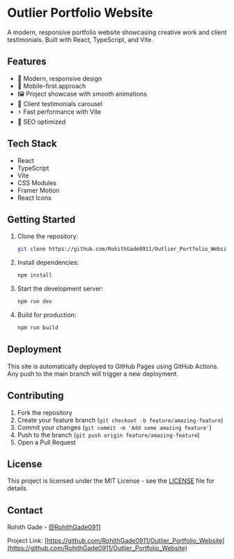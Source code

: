 # Outlier Portfolio Website

A modern, responsive portfolio website showcasing creative work and client testimonials. Built with React, TypeScript, and Vite.

## Features

- 🎨 Modern, responsive design
- 📱 Mobile-first approach
- 🖼️ Project showcase with smooth animations
- 💬 Client testimonials carousel
- ⚡ Fast performance with Vite
- 🎯 SEO optimized

## Tech Stack

- React
- TypeScript
- Vite
- CSS Modules
- Framer Motion
- React Icons

## Getting Started

1. Clone the repository:
   ```bash
   git clone https://github.com/RohithGade0911/Outlier_Portfolio_Website.git
   ```

2. Install dependencies:
   ```bash
   npm install
   ```

3. Start the development server:
   ```bash
   npm run dev
   ```

4. Build for production:
   ```bash
   npm run build
   ```

## Deployment

This site is automatically deployed to GitHub Pages using GitHub Actions. Any push to the main branch will trigger a new deployment.

## Contributing

1. Fork the repository
2. Create your feature branch (`git checkout -b feature/amazing-feature`)
3. Commit your changes (`git commit -m 'Add some amazing feature'`)
4. Push to the branch (`git push origin feature/amazing-feature`)
5. Open a Pull Request

## License

This project is licensed under the MIT License - see the [LICENSE](LICENSE) file for details.

## Contact

Rohith Gade - [@RohithGade0911](https://github.com/RohithGade0911)

Project Link: [https://github.com/RohithGade0911/Outlier_Portfolio_Website](https://github.com/RohithGade0911/Outlier_Portfolio_Website) 